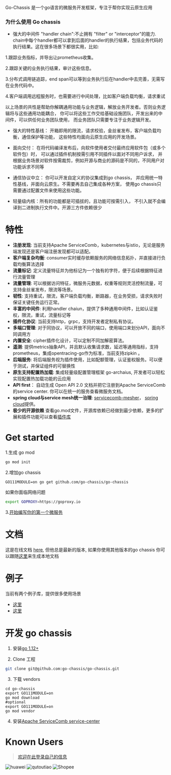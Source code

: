 Go-Chassis 是一个go语言的微服务开发框架，专注于帮你实现云原生应用

### 为什么使用 Go chassis
- 强大的中间件 "handler chain":不止拥有 "filter" or "interceptor"的能力. chain中每个handler都可以拿到后面的handler的执行结果，包括业务代码的执行结果。这在很多场景下都很实用，比如:

1.跟踪业务指标，并导出让prometheus收集。

2.跟踪关键的业务执行结果，审计这些信息。

3.分布式调用链追踪，end span可以等到业务执行后在handler中去完善，无需写在业务代码中。

4.客户端调用远程服务时，也需要进行中间处理，比如客户端负载均衡，请求重试

以上场景的共性是帮助你解耦通用功能与业务逻辑，解放业务开发者。否则业务逻辑将与这些通用功能耦合，
你可以将这些工作交给基础设施团队，开发出来的中间件，可以供任何业务团队使用，
而业务团队只需要专注于业务逻辑开发。

- 强大的特性基线：
开箱即用的限流，请求校验，金丝雀发布，客户端负载均衡，通信保护等功能，
这些特性均面向云原生应用的开发场景。

- 面向交付：
在将代码编译发布后，向软件使用者交付最终应用软件包（或多个软件包）时，
可以通过插件机制按需引用不同插件以面对不同用户诉求，
并根据业务场景对软件按需裁剪，例如开源与商业的源码是不同的，不同用户对功能诉求不同等

- 通信协议中立：
你可以开发自定义的协议集成到go chassis， 
并应用统一特性基线，并面向云原生。不需要再去自己集成各种方案，
使用go chassis只需要通过配置文件来使用这些功能。

- 轻量级内核：所有的功能都是可插拔的，且功能可按需引入，
不引入就不会编译到二进制执行文件中。开源三方件依赖很少

# 特性

 - **注册发现**: 当前支持Apache ServiceComb，kubernetes与istio，无论是服务端发现还是客户端注册发现都可以适配。
 - **客户端复杂均衡**: consumer实时缓存依赖服务的网络信息拓扑，并直接进行负载均衡算法选择
 - **流量标记**:  定义流量特征并为他标记为一个独有的字符，便于后续根据特征进行流量管理
 - **流量管理**:  可以根据访问特征，微服务元数据，权重等规则灵活控制流量，可支持金丝雀发布，限流等场景。
 - **韧性**:  支持重试，限流，客户端负载均衡，断路器，在业务受损，请求失败时保证关键任务运行正常。
 - **丰富的中间件**:  利用handler chaiun，提供了多种通用中间件，比如认证鉴权，限流，重试，流量标记等
 - **插件化协议**: 当前支持http，grpc，支持开发者定制私有协议。
 - **多端口管理**:  对于同协议，可以开放不同的端口，使用端口来划分API，面向不同调用方
 - **内置安全**: cipher插件化设计，可以定制不同加解密算法。
 - **遥测**:  提供metrics抽象API，并且默认收集请求数，延迟等通用指标，支持prometheus，集成opentracing-go作为标准，当前支持zipkin 。
 - **后端服务**: 将后端服务视为插件使用，比如配额管理，认证鉴权服务。可以便于测试，并保证组件的可替换性
 - **原生支持配置热加载**: 集成轻量级配置管理框架 go-archaius, 开发者可以轻松实现配置热加载功能的云应用
 - **API first**： 自动生成 Open API 2.0 文档并把它注册到Apache ServiceComb的service center. 你可以在统一的服务查看微服务文档。
 - **spring cloud与service mesh统一治理**: [servicecomb-mesher](https://github.com/apache/servicecomb-mesher)， [spring cloud](https://github.com/huaweicloud/spring-cloud-huawei)提供。
 - **极少的开源依赖** 查看go.mod文件，开源库依赖已经做到最少依赖，更多的扩展和插件功能可以查看[插件库](https://github.com/go-chassis/go-chassis-extension)

# Get started 
1.生成 go mod
```bash
go mod init
```
2.增加go chassis 
```shell script
GO111MODULE=on go get github.com/go-chassis/go-chassis
```
如果你面临网络问题
```bash
export GOPROXY=https://goproxy.io
```

3.[开始编写你的第一个微服务](https://go-chassis.readthedocs.io/en/latest/getstarted/writing-rest.html)


# 文档
这是在线文档 [here](https://go-chassis.readthedocs.io/), 
但他总是最新的版本, 如果你使用其他版本的go chassis
你可以跟随[这里](docs/README.md)来生成本地文档

# 例子
当前有两个例子库，提供很多使用场景
- [这里](examples)
- [这里](https://github.com/go-chassis/go-chassis-examples)

# 开发 go chassis

1. 安装[go 1.12+](https://golang.org/doc/install) 

2. Clone 工程

```sh
git clone git@github.com:go-chassis/go-chassis.git
```

3. 下载 vendors
```shell
cd go-chassis
export GO111MODULE=on 
go mod download
#optional
export GO111MODULE=on 
go mod vendor
```

4. 安装[Apache ServiceComb service-center](http://servicecomb.apache.org/)

# Known Users

> [欢迎在此登录自己的信息](https://github.com/go-chassis/go-chassis/issues/592)

![huawei](https://raw.githubusercontent.com/go-chassis/go-chassis.github.io/master/known_users/huawei.PNG) 
![qutoutiao](https://raw.githubusercontent.com/go-chassis/go-chassis.github.io/master/known_users/qutoutiao.PNG)
![Shopee](https://raw.githubusercontent.com/go-chassis/go-chassis.github.io/master/known_users/Shopee.png)

